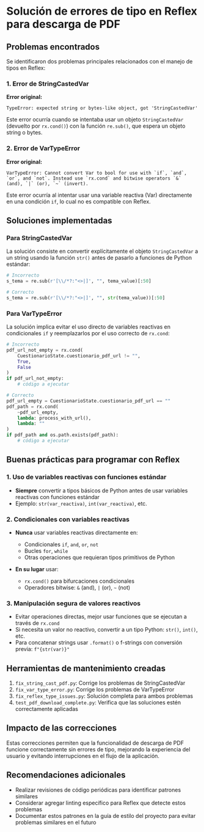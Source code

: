 # Solución de errores de tipo en Reflex para descarga de PDF

## Problemas encontrados

Se identificaron dos problemas principales relacionados con el manejo de tipos en Reflex:

### 1. Error de StringCastedVar

**Error original:**
```
TypeError: expected string or bytes-like object, got 'StringCastedVar'
```

Este error ocurría cuando se intentaba usar un objeto `StringCastedVar` (devuelto por `rx.cond()`) con la función `re.sub()`, que espera un objeto string o bytes.

### 2. Error de VarTypeError

**Error original:**
```
VarTypeError: Cannot convert Var to bool for use with `if`, `and`, `or`, and `not`. Instead use `rx.cond` and bitwise operators `&` (and), `|` (or), `~` (invert).
```

Este error ocurría al intentar usar una variable reactiva (Var) directamente en una condición `if`, lo cual no es compatible con Reflex.

## Soluciones implementadas

### Para StringCastedVar

La solución consiste en convertir explícitamente el objeto `StringCastedVar` a un string usando la función `str()` antes de pasarlo a funciones de Python estándar:

```python
# Incorrecto
s_tema = re.sub(r'[\\/*?:"<>|]', "", tema_value)[:50]

# Correcto
s_tema = re.sub(r'[\\/*?:"<>|]', "", str(tema_value))[:50]
```

### Para VarTypeError

La solución implica evitar el uso directo de variables reactivas en condicionales `if` y reemplazarlos por el uso correcto de `rx.cond`:

```python
# Incorrecto
pdf_url_not_empty = rx.cond(
    CuestionarioState.cuestionario_pdf_url != "",
    True,
    False
)
if pdf_url_not_empty:
    # código a ejecutar

# Correcto
pdf_url_empty = CuestionarioState.cuestionario_pdf_url == ""
pdf_path = rx.cond(
    ~pdf_url_empty,
    lambda: process_with_url(),
    lambda: ""
)
if pdf_path and os.path.exists(pdf_path):
    # código a ejecutar
```

## Buenas prácticas para programar con Reflex

### 1. Uso de variables reactivas con funciones estándar

- **Siempre** convertir a tipos básicos de Python antes de usar variables reactivas con funciones estándar
- Ejemplo: `str(var_reactiva)`, `int(var_reactiva)`, etc.

### 2. Condicionales con variables reactivas

- **Nunca** usar variables reactivas directamente en:
  - Condicionales `if`, `and`, `or`, `not`
  - Bucles `for`, `while`
  - Otras operaciones que requieran tipos primitivos de Python

- **En su lugar** usar:
  - `rx.cond()` para bifurcaciones condicionales
  - Operadores bitwise: `&` (and), `|` (or), `~` (not)

### 3. Manipulación segura de valores reactivos

- Evitar operaciones directas, mejor usar funciones que se ejecutan a través de `rx.cond`
- Si necesita un valor no reactivo, convertir a un tipo Python: `str()`, `int()`, etc.
- Para concatenar strings usar `.format()` o f-strings con conversión previa: `f"{str(var)}"`

## Herramientas de mantenimiento creadas

1. `fix_string_cast_pdf.py`: Corrige los problemas de StringCastedVar
2. `fix_var_type_error.py`: Corrige los problemas de VarTypeError
3. `fix_reflex_type_issues.py`: Solución completa para ambos problemas
4. `test_pdf_download_complete.py`: Verifica que las soluciones estén correctamente aplicadas

## Impacto de las correcciones

Estas correcciones permiten que la funcionalidad de descarga de PDF funcione correctamente sin errores de tipo, mejorando la experiencia del usuario y evitando interrupciones en el flujo de la aplicación.

## Recomendaciones adicionales

- Realizar revisiones de código periódicas para identificar patrones similares
- Considerar agregar linting específico para Reflex que detecte estos problemas
- Documentar estos patrones en la guía de estilo del proyecto para evitar problemas similares en el futuro
